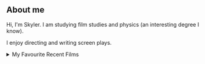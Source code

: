 ## About me

Hi, I'm Skyler. I am studying film studies and physics (an interesting degree I know).

I enjoy directing and writing screen plays.


<details>
<summary>My Favourite Recent Films </summary>

| Rank | Favorite films (2024) |
|-----:|-----------------------|
|     1|Oppenheimer            |
|     2|Dune 2                 |
|     3|Drive                  |

</details>
